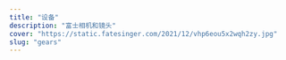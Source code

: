```yaml
---
title: "设备"
description: "富士相机和镜头"
cover: "https://static.fatesinger.com/2021/12/vhp6eou5x2wqh2zy.jpg"
slug: "gears"
---
```


